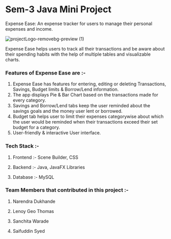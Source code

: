 # Sem-3 Java Mini Project

  Expense Ease:  An expense tracker for users to manage their personal expenses and income.

  ![projectLogo-removebg-preview (1)](https://github.com/saifuddin-syed/java_project/assets/140707345/cbdf310b-001c-4bce-ab0f-db7fb29a00c1)
  
  Expense Ease helps users to track all their transactions and be aware about their spending habits with the help of multiple tables and visualizable charts.

### Features of Expense Ease are :-

1) Expense Ease has features for entering, editing or deleting Transactions, Savings, Budget limits & Borrow/Lend information.
2) The app displays Pie & Bar Chart based on the transactions made for every category.
3) Savings and Borrow/Lend tabs keep the user reminded about the savings goals and the money user lent or borrowed.
4) Budget tab helps user to limit their expenses categorywise about which the user would be reminded when their transactions exceed their set budget for a category.
5) User-friendly & interactive User interface.

### Tech Stack :-
1) Frontend :- Scene Builder,  CSS
   
2) Backend :- Java, JavaFX Libraries
   
3) Database :- MySQL

### Team Members that contributed in this project :-
1) Narendra Dukhande
   
3) Lenoy Geo Thomas
   
5) Sanchita Warade
   
7) Saifuddin Syed
